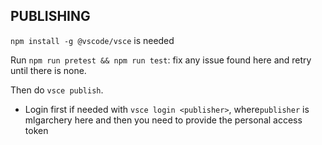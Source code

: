 ## PUBLISHING

`npm install -g @vscode/vsce` is needed

Run `npm run pretest && npm run test`: fix any issue found here and retry until there is none.

Then do `vsce publish`.

- Login first if needed with `vsce login <publisher>`, where`publisher` is mlgarchery here and then you need to provide the personal access token
